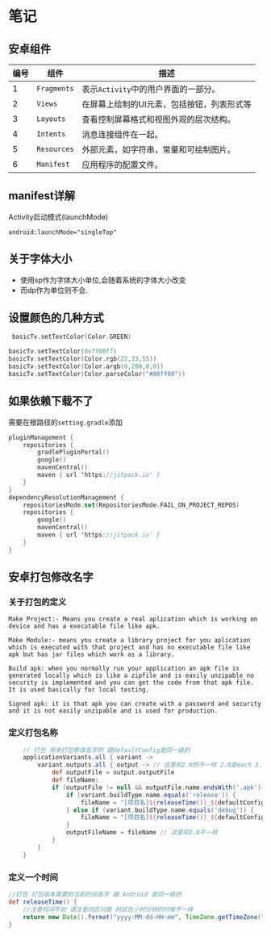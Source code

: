 # 笔记

## 安卓组件

| 编号 | 组件        | 描述                                       |
| ---- | ----------- | ------------------------------------------ |
| 1    | `Fragments` | 表示`Activity`中的用户界面的一部分。       |
| 2    | `Views`     | 在屏幕上绘制的UI元素，包括按钮，列表形式等 |
| 3    | `Layouts`   | 查看控制屏幕格式和视图外观的层次结构。     |
| 4    | `Intents`   | 消息连接组件在一起。                       |
| 5    | `Resources` | 外部元素，如字符串，常量和可绘制图片。     |
| 6    | `Manifest`  | 应用程序的配置文件。                       |

## manifest详解

Activity启动模式(launchMode)

```text
android:launchMode="singleTop"

```

## 关于字体大小

- 使用sp作为字体大小单位,会随着系统的字体大小改变
- 而dp作为单位则不会.

## 设置颜色的几种方式

```kotlin
 basicTv.setTextColor(Color.GREEN)

basicTv.setTextColor(0xff00ff)
basicTv.setTextColor(Color.rgb(22,33,55))
basicTv.setTextColor(Color.argb(0,200,0,0))
basicTv.setTextColor(Color.parseColor("#00ff00"))
```

## 如果依赖下载不了

需要在根路径的`setting.gradle`添加

```kotlin
pluginManagement {
    repositories {
        gradlePluginPortal()
        google()
        mavenCentral()
        maven { url 'https://jitpack.io' }
    }
}
dependencyResolutionManagement {
    repositoriesMode.set(RepositoriesMode.FAIL_ON_PROJECT_REPOS)
    repositories {
        google()
        mavenCentral()
        maven { url 'https://jitpack.io' }
    }
}

```

## 安卓打包修改名字

### 关于打包的定义

```text
Make Project:- Means you create a real aplication which is working on device and has a executable file like apk.

Make Module:- means you create a library project for you aplication which is executed with that project and has no executable file like apk but has jar files which work as a library.

Build apk: when you normally run your application an apk file is generated locally which is like a zipfile and is easily unzipable no security is implemented and you can get the code from that apk file. It is used basically for local testing.

Signed apk: it is that apk you can create with a password and security and it is not easily unzipable and is used for production.
```

### 定义打包名称

```groovy
    // 打包 用来打包修改名字的 跟defaultConfig是同一级的
    applicationVariants.all { variant ->
        variant.outputs.all { output -> // 这里和2.0的不一样 2.0是each 3.0是all
            def outputFile = output.outputFile
            def fileName;
            if (outputFile != null && outputFile.name.endsWith('.apk')) {
                if (variant.buildType.name.equals('release')) {
                    fileName = "[项目名]${releaseTime()}_${defaultConfig.versionName}_release.apk"
                } else if (variant.buildType.name.equals('debug')) {
                    fileName = "[项目名]${releaseTime()}_${defaultConfig.versionName}_debug.apk"
                }
                outputFileName = fileName // 这里和2.0不一样
            }
        }
    }
```

### 定义一个时间

```groovy
//打包 打包版本需要的当前时间名字 跟 Android 是同一级的
def releaseTime() {
    //注意时间不对 请注意时区问题 时区在小时分钟的时候不一样
    return new Date().format("yyyy-MM-dd-HH-mm", TimeZone.getTimeZone("Asia/Shanghai"))
}
```
